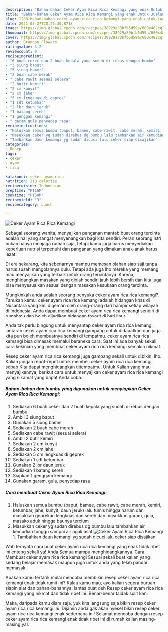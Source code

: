 ```yaml
---
description: "Bahan-bahan Ceker Ayam Rica Rica Kemangi yang enak Untuk Jualan"
title: "Bahan-bahan Ceker Ayam Rica Rica Kemangi yang enak Untuk Jualan"
slug: 1280-bahan-bahan-ceker-ayam-rica-rica-kemangi-yang-enak-untuk-jualan
date: 2021-05-27T20:26:30.871Z
image: https://img-global.cpcdn.com/recipes/38929a80bfb6d59a/680x482cq70/ceker-ayam-rica-rica-kemangi-foto-resep-utama.jpg
thumbnail: https://img-global.cpcdn.com/recipes/38929a80bfb6d59a/680x482cq70/ceker-ayam-rica-rica-kemangi-foto-resep-utama.jpg
cover: https://img-global.cpcdn.com/recipes/38929a80bfb6d59a/680x482cq70/ceker-ayam-rica-rica-kemangi-foto-resep-utama.jpg
author: Brandon Flowers
ratingvalue: 3.2
reviewcount: 9
recipeingredient:
- "6 buah ceker dan 2 buah kepala yang sudah di rebus dengan bumbu"
- "3 siung baput"
- "5 siung bamer"
- "2 buah cabe merah"
- " cabe rawit sesuai selera"
- "2 butir kemiri"
- "2 cm kunyit"
- "2 cm jahe"
- "5 cm lengkuas di geprek"
- "1 sdt ketumbar"
- "2 lbr daun jeruk"
- "1 batang sereh"
- "1 genggam kemangi"
- " garam gula penyedap rasa"
recipeinstructions:
- "Haluskan semua bumbu (baput, bamee, cabe rawit, cabe merah, kemiri, ketumbar, jahe, kunyit, daun jeruk) lalu tumis hingga harum dan masukkan geprekan lengkuas dan sereh dan masukkan garam, gula, masako aduk hingga baunya tercium"
- "Masukkan ceker yg sudah direbus dg bumbu lalu tambahkan air kemudian tunggu sampai air agak asat"
- "Tambahkan daun kemangi yg sudah dicuci lalu ceker siap disajikan"
categories:
- Resep
tags:
- ceker
- ayam
- rica

katakunci: ceker ayam rica 
nutrition: 210 calories
recipecuisine: Indonesian
preptime: "PT16M"
cooktime: "PT50M"
recipeyield: "3"
recipecategory: Lunch

---
```



![Ceker Ayam Rica Rica Kemangi](https://img-global.cpcdn.com/recipes/38929a80bfb6d59a/680x482cq70/ceker-ayam-rica-rica-kemangi-foto-resep-utama.jpg)

Sebagai seorang wanita, menyajikan panganan mantab buat orang tercinta adalah hal yang sangat menyenangkan bagi kita sendiri. Peran seorang istri bukan hanya menjaga rumah saja, tetapi kamu juga harus menyediakan keperluan nutrisi terpenuhi dan panganan yang dimakan anak-anak harus lezat.

Di era  sekarang, kita sebenarnya mampu memesan olahan siap saji tanpa harus susah mengolahnya dulu. Tetapi ada juga lho mereka yang memang mau menyajikan yang terbaik untuk orang tercintanya. Karena, menghidangkan masakan yang diolah sendiri jauh lebih bersih dan kita juga bisa menyesuaikan sesuai dengan masakan kesukaan orang tercinta. 



Mungkinkah anda adalah seorang penyuka ceker ayam rica rica kemangi?. Tahukah kamu, ceker ayam rica rica kemangi adalah hidangan khas di Nusantara yang kini digemari oleh orang-orang dari hampir setiap wilayah di Indonesia. Anda dapat membuat ceker ayam rica rica kemangi sendiri di rumahmu dan boleh dijadikan hidangan favorit di hari libur.

Anda tak perlu bingung untuk menyantap ceker ayam rica rica kemangi, lantaran ceker ayam rica rica kemangi gampang untuk didapatkan dan juga kita pun boleh membuatnya sendiri di tempatmu. ceker ayam rica rica kemangi bisa dimasak memalui beraneka cara. Saat ini ada banyak sekali cara kekinian yang membuat ceker ayam rica rica kemangi semakin nikmat.

Resep ceker ayam rica rica kemangi juga gampang sekali untuk dibikin, lho. Kalian jangan repot-repot untuk membeli ceker ayam rica rica kemangi, sebab Kita dapat menghidangkan ditempatmu. Untuk Kalian yang mau menyajikannya, berikut cara untuk menyajikan ceker ayam rica rica kemangi yang nikamat yang dapat Anda coba.

<!--inarticleads1-->

##### Bahan-bahan dan bumbu yang digunakan untuk menyiapkan Ceker Ayam Rica Rica Kemangi:

1. Sediakan 6 buah ceker dan 2 buah kepala yang sudah di rebus dengan bumbu
1. Ambil 3 siung baput
1. Gunakan 5 siung bamer
1. Sediakan 2 buah cabe merah
1. Sediakan  cabe rawit (sesuai selera)
1. Ambil 2 butir kemiri
1. Sediakan 2 cm kunyit
1. Sediakan 2 cm jahe
1. Sediakan 5 cm lengkuas di geprek
1. Sediakan 1 sdt ketumbar
1. Gunakan 2 lbr daun jeruk
1. Sediakan 1 batang sereh
1. Siapkan 1 genggam kemangi
1. Gunakan  garam, gula, penyedap rasa




<!--inarticleads2-->

##### Cara membuat Ceker Ayam Rica Rica Kemangi:

1. Haluskan semua bumbu (baput, bamee, cabe rawit, cabe merah, kemiri, ketumbar, jahe, kunyit, daun jeruk) lalu tumis hingga harum dan masukkan geprekan lengkuas dan sereh dan masukkan garam, gula, masako aduk hingga baunya tercium
1. Masukkan ceker yg sudah direbus dg bumbu lalu tambahkan air kemudian tunggu sampai air agak asat
<img src="//assets-global.cpcdn.com/assets/icons/button_play-2c75c40dde080a61004c1f40b05d8f140eaff45d7e9e6481dc71c63d2e7c4909.png" alt="Ceker Ayam Rica Rica Kemangi">1. Tambahkan daun kemangi yg sudah dicuci lalu ceker siap disajikan




Wah ternyata cara buat ceker ayam rica rica kemangi yang enak tidak ribet ini enteng sekali ya! Anda Semua mampu menghidangkannya. Cara Membuat ceker ayam rica rica kemangi Sesuai sekali buat kalian yang sedang belajar memasak maupun juga untuk anda yang telah pandai memasak.

Apakah kamu tertarik mulai mencoba membikin resep ceker ayam rica rica kemangi enak tidak rumit ini? Kalau kamu mau, ayo kalian segera buruan siapin alat dan bahan-bahannya, lantas buat deh Resep ceker ayam rica rica kemangi yang nikmat dan tidak ribet ini. Benar-benar taidak sulit kan. 

Maka, daripada kamu diam saja, yuk kita langsung saja bikin resep ceker ayam rica rica kemangi ini. Dijamin anda gak akan nyesel bikin resep ceker ayam rica rica kemangi enak sederhana ini! Selamat mencoba dengan resep ceker ayam rica rica kemangi enak tidak ribet ini di rumah kalian masing-masing,ya!.

